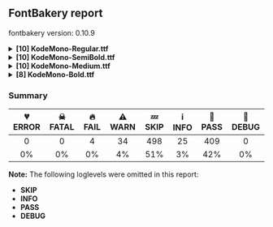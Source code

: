 ## FontBakery report

fontbakery version: 0.10.9

<details><summary><b>[10] KodeMono-Regular.ttf</b></summary><div><details><summary>🔥 <b>FAIL:</b> Check copyright namerecords match license file. (<a href="https://font-bakery.readthedocs.io/en/stable/fontbakery/profiles/googlefonts.html#com.google.fonts/check/name/license">com.google.fonts/check/name/license</a>)</summary><div>


* 🔥 **FAIL** License file OFL.txt exists but NameID 13 (LICENSE DESCRIPTION) value on platform 3 (WINDOWS) is not specified for that. Value was: "This Font Software is licensed under the SIL Open Font License, Version 1.1. This license is available with a FAQ at: https://openfontlicense.org" Must be changed to "This Font Software is licensed under the SIL Open Font License, Version 1.1. This license is available with a FAQ at: https://scripts.sil.org/OFL" [code: wrong]
</div></details><details><summary>⚠ <b>WARN:</b> Checking OS/2 achVendID. (<a href="https://font-bakery.readthedocs.io/en/stable/fontbakery/profiles/googlefonts.html#com.google.fonts/check/vendor_id">com.google.fonts/check/vendor_id</a>)</summary><div>


* ⚠ **WARN** OS/2 VendorID value 'KDA ' is not yet recognized. If you registered it recently, then it's safe to ignore this warning message. Otherwise, you should set it to your own unique 4 character code, and register it with Microsoft at https://www.microsoft.com/typography/links/vendorlist.aspx
 [code: unknown]
</div></details><details><summary>⚠ <b>WARN:</b> Check for codepoints not covered by METADATA subsets. (<a href="https://font-bakery.readthedocs.io/en/stable/fontbakery/profiles/googlefonts.html#com.google.fonts/check/metadata/unreachable_subsetting">com.google.fonts/check/metadata/unreachable_subsetting</a>)</summary><div>


* ⚠ **WARN** The following codepoints supported by the font are not covered by
    any subsets defined in the font's metadata file, and will never
    be served. You can solve this by either manually adding additional
    subset declarations to METADATA.pb, or by editing the glyphset
    definitions.

 * U+02C7 CARON: try adding one of: canadian-aboriginal, yi, tifinagh
 * U+02D8 BREVE: try adding one of: canadian-aboriginal, yi
 * U+02D9 DOT ABOVE: try adding one of: canadian-aboriginal, yi
 * U+02DB OGONEK: try adding one of: canadian-aboriginal, yi
 * U+02DD DOUBLE ACUTE ACCENT: not included in any glyphset definition
 * U+0302 COMBINING CIRCUMFLEX ACCENT: try adding one of: math, cherokee, tifinagh, coptic
 * U+0305 COMBINING OVERLINE: try adding one of: coptic, math, glagolitic, elbasan, gothic
 * U+0306 COMBINING BREVE: try adding one of: old-permic, tifinagh
 * U+0307 COMBINING DOT ABOVE: try adding one of: old-permic, coptic, math, malayalam, canadian-aboriginal, tai-le, tifinagh, syriac
 * U+030A COMBINING RING ABOVE: try adding syriac
 * U+030B COMBINING DOUBLE ACUTE ACCENT: try adding one of: cherokee, osage
 * U+030C COMBINING CARON: try adding one of: cherokee, tai-le
 * U+030D COMBINING VERTICAL LINE ABOVE: not included in any glyphset definition
 * U+030E COMBINING DOUBLE VERTICAL LINE ABOVE: not included in any glyphset definition
 * U+0310 COMBINING CANDRABINDU: not included in any glyphset definition
 * U+0312 COMBINING TURNED COMMA ABOVE: not included in any glyphset definition
 * U+0313 COMBINING COMMA ABOVE: try adding old-permic
 * U+0314 COMBINING REVERSED COMMA ABOVE: not included in any glyphset definition
 * U+0316 COMBINING GRAVE ACCENT BELOW: not included in any glyphset definition
 * U+0317 COMBINING ACUTE ACCENT BELOW: not included in any glyphset definition
 * U+0324 COMBINING DIAERESIS BELOW: try adding one of: cherokee, syriac
 * U+0325 COMBINING RING BELOW: try adding syriac
 * U+0326 COMBINING COMMA BELOW: not included in any glyphset definition
 * U+0327 COMBINING CEDILLA: not included in any glyphset definition
 * U+0328 COMBINING OGONEK: not included in any glyphset definition
 * U+032D COMBINING CIRCUMFLEX ACCENT BELOW: try adding syriac
 * U+032E COMBINING BREVE BELOW: try adding syriac
 * U+0331 COMBINING MACRON BELOW: try adding one of: caucasian-albanian, cherokee, tifinagh, gothic, syriac
 * U+0335 COMBINING SHORT STROKE OVERLAY: not included in any glyphset definition
 * U+0336 COMBINING LONG STROKE OVERLAY: not included in any glyphset definition
 * U+0337 COMBINING SHORT SOLIDUS OVERLAY: not included in any glyphset definition
 * U+0338 COMBINING LONG SOLIDUS OVERLAY: not included in any glyphset definition
 * U+0394 GREEK CAPITAL LETTER DELTA: try adding one of: elbasan, math, greek
 * U+03BC GREEK SMALL LETTER MU: try adding one of: math, greek
 * U+03C0 GREEK SMALL LETTER PI: try adding one of: math, greek, yi
 * U+2017 DOUBLE LOW LINE: not included in any glyphset definition
 * U+2021 DOUBLE DAGGER: try adding adlam
 * U+2030 PER MILLE SIGN: try adding adlam
 * U+203E OVERLINE: not included in any glyphset definition
 * U+2070 SUPERSCRIPT ZERO: not included in any glyphset definition
 * U+2075 SUPERSCRIPT FIVE: not included in any glyphset definition
 * U+2076 SUPERSCRIPT SIX: not included in any glyphset definition
 * U+2077 SUPERSCRIPT SEVEN: not included in any glyphset definition
 * U+2078 SUPERSCRIPT EIGHT: not included in any glyphset definition
 * U+2079 SUPERSCRIPT NINE: not included in any glyphset definition
 * U+2080 SUBSCRIPT ZERO: not included in any glyphset definition
 * U+2081 SUBSCRIPT ONE: not included in any glyphset definition
 * U+2082 SUBSCRIPT TWO: not included in any glyphset definition
 * U+2083 SUBSCRIPT THREE: not included in any glyphset definition
 * U+2084 SUBSCRIPT FOUR: not included in any glyphset definition
 * U+2085 SUBSCRIPT FIVE: not included in any glyphset definition
 * U+2086 SUBSCRIPT SIX: not included in any glyphset definition
 * U+2087 SUBSCRIPT SEVEN: not included in any glyphset definition
 * U+2088 SUBSCRIPT EIGHT: not included in any glyphset definition
 * U+2089 SUBSCRIPT NINE: not included in any glyphset definition
 * U+2153 VULGAR FRACTION ONE THIRD: not included in any glyphset definition
 * U+2154 VULGAR FRACTION TWO THIRDS: not included in any glyphset definition
 * U+215B VULGAR FRACTION ONE EIGHTH: not included in any glyphset definition
 * U+215C VULGAR FRACTION THREE EIGHTHS: not included in any glyphset definition
 * U+215D VULGAR FRACTION FIVE EIGHTHS: not included in any glyphset definition
 * U+215E VULGAR FRACTION SEVEN EIGHTHS: not included in any glyphset definition
 * U+215F FRACTION NUMERATOR ONE: not included in any glyphset definition
 * U+2190 LEFTWARDS ARROW: try adding one of: math, symbols
 * U+2192 RIGHTWARDS ARROW: try adding one of: math, symbols
 * U+2194 LEFT RIGHT ARROW: try adding one of: emoji, math, symbols
 * U+2195 UP DOWN ARROW: try adding one of: emoji, math, symbols
 * U+2196 NORTH WEST ARROW: try adding one of: emoji, math, symbols
 * U+2197 NORTH EAST ARROW: try adding one of: emoji, math, symbols
 * U+2198 SOUTH EAST ARROW: try adding one of: emoji, math, symbols
 * U+2199 SOUTH WEST ARROW: try adding one of: emoji, math, symbols
 * U+2200 FOR ALL: try adding math
 * U+2202 PARTIAL DIFFERENTIAL: try adding math
 * U+220F N-ARY PRODUCT: try adding math
 * U+2211 N-ARY SUMMATION: try adding math
 * U+221A SQUARE ROOT: try adding math
 * U+221E INFINITY: try adding math
 * U+222B INTEGRAL: try adding math
 * U+2248 ALMOST EQUAL TO: try adding math
 * U+2260 NOT EQUAL TO: try adding math
 * U+2264 LESS-THAN OR EQUAL TO: try adding math
 * U+2265 GREATER-THAN OR EQUAL TO: try adding math
 * U+24C0 CIRCLED LATIN CAPITAL LETTER K: try adding symbols
 * U+2500 BOX DRAWINGS LIGHT HORIZONTAL: not included in any glyphset definition
 * U+2502 BOX DRAWINGS LIGHT VERTICAL: not included in any glyphset definition
 * U+250C BOX DRAWINGS LIGHT DOWN AND RIGHT: not included in any glyphset definition
 * U+2510 BOX DRAWINGS LIGHT DOWN AND LEFT: not included in any glyphset definition
 * U+2514 BOX DRAWINGS LIGHT UP AND RIGHT: not included in any glyphset definition
 * U+2518 BOX DRAWINGS LIGHT UP AND LEFT: not included in any glyphset definition
 * U+251C BOX DRAWINGS LIGHT VERTICAL AND RIGHT: not included in any glyphset definition
 * U+2524 BOX DRAWINGS LIGHT VERTICAL AND LEFT: not included in any glyphset definition
 * U+252C BOX DRAWINGS LIGHT DOWN AND HORIZONTAL: not included in any glyphset definition
 * U+2534 BOX DRAWINGS LIGHT UP AND HORIZONTAL: not included in any glyphset definition
 * U+253C BOX DRAWINGS LIGHT VERTICAL AND HORIZONTAL: not included in any glyphset definition
 * U+25CA LOZENGE: try adding one of: math, symbols
 * U+25CC DOTTED CIRCLE: try adding one of: thaana, mende-kikakui, thai, tamil, bhaiksuki, music, tagalog, khojki, yi, telugu, kayah-li, sundanese, malayalam, grantha, kaithi, bengali, devanagari, soyombo, zanabazar-square, caucasian-albanian, hebrew, tai-le, khmer, rejang, marchen, tai-viet, psalter-pahlavi, lao, khudawadi, sharada, syloti-nagri, tifinagh, modi, hanifi-rohingya, coptic, buginese, tagbanwa, old-permic, nko, oriya, duployan, kharoshthi, hanunoo, newa, gujarati, chakma, gunjala-gondi, elbasan, tirhuta, manichaean, phags-pa, tibetan, kannada, mahajani, balinese, wancho, symbols, myanmar, dogra, takri, pahawh-hmong, lepcha, math, miao, javanese, bassa-vah, sogdian, meetei-mayek, ahom, batak, gurmukhi, limbu, masaram-gondi, new-tai-lue, cham, syriac, sinhala, adlam, mandaic, mongolian, buhid, siddham, osage, brahmi
 * U+EE00 : not included in any glyphset definition
 * U+EE01 : not included in any glyphset definition
 * U+EE02 : not included in any glyphset definition
 * U+EE03 : not included in any glyphset definition
 * U+EE04 : not included in any glyphset definition
 * U+EE05 : not included in any glyphset definition
 * U+FFFFF : not included in any glyphset definition

Or you can add the above codepoints to one of the subsets supported by the font: `latin`, `latin-ext` [code: unreachable-subsetting]
</div></details><details><summary>⚠ <b>WARN:</b> Ensure fonts have ScriptLangTags declared on the 'meta' table. (<a href="https://font-bakery.readthedocs.io/en/stable/fontbakery/profiles/googlefonts.html#com.google.fonts/check/meta/script_lang_tags">com.google.fonts/check/meta/script_lang_tags</a>)</summary><div>


* ⚠ **WARN** This font file does not have a 'meta' table. [code: lacks-meta-table]
</div></details><details><summary>⚠ <b>WARN:</b> Check font contains no unreachable glyphs (<a href="https://font-bakery.readthedocs.io/en/stable/fontbakery/profiles/universal.html#com.google.fonts/check/unreachable_glyphs">com.google.fonts/check/unreachable_glyphs</a>)</summary><div>


* ⚠ **WARN** The following glyphs could not be reached by codepoint or substitution rules:

	- at.001

	- nobreakspace
 [code: unreachable-glyphs]
</div></details><details><summary>⚠ <b>WARN:</b> Check if each glyph has the recommended amount of contours. (<a href="https://font-bakery.readthedocs.io/en/stable/fontbakery/profiles/universal.html#com.google.fonts/check/contour_count">com.google.fonts/check/contour_count</a>)</summary><div>


* ⚠ **WARN** This check inspects the glyph outlines and detects the total number of contours in each of them. The expected values are infered from the typical ammounts of contours observed in a large collection of reference font families. The divergences listed below may simply indicate a significantly different design on some of your glyphs. On the other hand, some of these may flag actual bugs in the font such as glyphs mapped to an incorrect codepoint. Please consider reviewing the design and codepoint assignment of these to make sure they are correct.

The following glyphs do not have the recommended number of contours:

	- Glyph name: percent	Contours detected: 3	Expected: 4 or 5

	- Glyph name: Q	Contours detected: 1	Expected: 2

	- Glyph name: copyright	Contours detected: 2	Expected: 3

	- Glyph name: Eth	Contours detected: 3	Expected: 2

	- Glyph name: aogonek	Contours detected: 3	Expected: 2

	- Glyph name: Dcroat	Contours detected: 3	Expected: 2

	- Glyph name: dcroat	Contours detected: 3	Expected: 2

	- Glyph name: eogonek	Contours detected: 3	Expected: 2

	- Glyph name: hbar	Contours detected: 2	Expected: 1

	- Glyph name: Lslash	Contours detected: 2	Expected: 1

	- Glyph name: lslash	Contours detected: 2	Expected: 1

	- Glyph name: Uogonek	Contours detected: 2	Expected: 1

	- Glyph name: uogonek	Contours detected: 2	Expected: 1

	- Glyph name: perthousand	Contours detected: 4	Expected: 6 or 7

	- Glyph name: trademark	Contours detected: 1	Expected: 2

	- Glyph name: uni2154	Contours detected: 4	Expected: 1 or 3

	- Glyph name: threeeighths	Contours detected: 4	Expected: 5

	- Glyph name: uni25CC	Contours detected: 24	Expected: 16 or 12

	- Glyph name: Dcroat	Contours detected: 3	Expected: 2

	- Glyph name: Eth	Contours detected: 3	Expected: 2

	- Glyph name: Lslash	Contours detected: 2	Expected: 1

	- Glyph name: Q	Contours detected: 1	Expected: 2

	- Glyph name: Uogonek	Contours detected: 2	Expected: 1

	- Glyph name: aogonek	Contours detected: 3	Expected: 2

	- Glyph name: copyright	Contours detected: 2	Expected: 3

	- Glyph name: dcroat	Contours detected: 3	Expected: 2

	- Glyph name: eogonek	Contours detected: 3	Expected: 2

	- Glyph name: hbar	Contours detected: 2	Expected: 1

	- Glyph name: lslash	Contours detected: 2	Expected: 1

	- Glyph name: percent	Contours detected: 3	Expected: 4 or 5

	- Glyph name: perthousand	Contours detected: 4	Expected: 6 or 7

	- Glyph name: threeeighths	Contours detected: 4	Expected: 5

	- Glyph name: trademark	Contours detected: 1	Expected: 2

	- Glyph name: uni25CC	Contours detected: 24	Expected: 16 or 12

	- Glyph name: uogonek	Contours detected: 2	Expected: 1
 [code: contour-count]
</div></details><details><summary>⚠ <b>WARN:</b> Checking correctness of monospaced metadata. (<a href="https://font-bakery.readthedocs.io/en/stable/fontbakery/profiles/name.html#com.google.fonts/check/monospace">com.google.fonts/check/monospace</a>)</summary><div>


* ⚠ **WARN** The OpenType spec recomments at https://learn.microsoft.com/en-us/typography/opentype/spec/recom#hhea-table that hhea.numberOfHMetrics be set to 3 but this font has 465 instead.
Please read https://github.com/fonttools/fonttools/issues/3014 to decide whether this makes sense for your font. [code: bad-numberOfHMetrics]
</div></details><details><summary>⚠ <b>WARN:</b> Are there any misaligned on-curve points? (<a href="https://font-bakery.readthedocs.io/en/stable/fontbakery/profiles/<Section: Outline Correctness Checks>.html#com.google.fonts/check/outline_alignment_miss">com.google.fonts/check/outline_alignment_miss</a>)</summary><div>


* ⚠ **WARN** The following glyphs have on-curve points which have potentially incorrect y coordinates:

	* onequarter (U+00BC): X=517.0,Y=1.0 (should be at baseline 0?)

	* onequarter (U+00BC): X=487.0,Y=1.0 (should be at baseline 0?)

	* onequarter (U+00BC): X=427.0,Y=1.0 (should be at baseline 0?)

	* onequarter (U+00BC): X=297.0,Y=1.0 (should be at baseline 0?)

	* threequarters (U+00BE): X=517.0,Y=1.0 (should be at baseline 0?)

	* threequarters (U+00BE): X=487.0,Y=1.0 (should be at baseline 0?)

	* threequarters (U+00BE): X=427.0,Y=1.0 (should be at baseline 0?)

	* threequarters (U+00BE): X=297.0,Y=1.0 (should be at baseline 0?)

	* uni2154 (U+2154): X=517.0,Y=1.0 (should be at baseline 0?)

	* uni2154 (U+2154): X=487.0,Y=1.0 (should be at baseline 0?)

	* uni2154 (U+2154): X=427.0,Y=1.0 (should be at baseline 0?)

	* uni2154 (U+2154): X=297.0,Y=1.0 (should be at baseline 0?)

	* threeeighths (U+215C): X=517.0,Y=1.0 (should be at baseline 0?)

	* threeeighths (U+215C): X=487.0,Y=1.0 (should be at baseline 0?)

	* threeeighths (U+215C): X=427.0,Y=1.0 (should be at baseline 0?)

	* threeeighths (U+215C): X=297.0,Y=1.0 (should be at baseline 0?)

	* uni25CC (U+25CC): X=532.0,Y=701.0 (should be at cap-height 700?)

	* uni25CC (U+25CC): X=68.0,Y=1.0 (should be at baseline 0?) [code: found-misalignments]
</div></details><details><summary>⚠ <b>WARN:</b> Are any segments inordinately short? (<a href="https://font-bakery.readthedocs.io/en/stable/fontbakery/profiles/<Section: Outline Correctness Checks>.html#com.google.fonts/check/outline_short_segments">com.google.fonts/check/outline_short_segments</a>)</summary><div>


* ⚠ **WARN** The following glyphs have segments which seem very short:

	* five (U+0035) contains a short segment L<<158.0,493.0>--<164.0,483.0>>

	* eight (U+0038) contains a short segment L<<172.0,337.0>--<161.0,337.0>>

	* M (U+004D) contains a short segment L<<255.0,400.0>--<255.0,402.0>>

	* W (U+0057) contains a short segment L<<409.0,72.0>--<433.0,72.0>>

	* Y (U+0059) contains a short segment L<<297.0,410.0>--<299.0,410.0>>

	* Z (U+005A) contains a short segment L<<423.0,410.0>--<441.0,410.0>>

	* w (U+0077) contains a short segment L<<187.0,73.0>--<192.0,73.0>>

	* w (U+0077) contains a short segment L<<409.0,73.0>--<412.0,73.0>>

	* x (U+0078) contains a short segment L<<177.0,241.0>--<177.0,243.0>>

	* z (U+007A) contains a short segment L<<440.0,447.0>--<440.0,459.0>>

	* yen (U+00A5) contains a short segment L<<260.0,337.0>--<260.0,339.0>>

	* yen (U+00A5) contains a short segment L<<298.0,410.0>--<300.0,410.0>>

	* yen (U+00A5) contains a short segment L<<340.0,348.0>--<340.0,337.0>>

	* uni00B2 (U+00B2) contains a short segment L<<241.0,419.0>--<241.0,417.0>>

	* onehalf (U+00BD) contains a short segment L<<321.0,-51.0>--<321.0,-53.0>>

	* Yacute (U+00DD) contains a short segment L<<297.0,410.0>--<299.0,410.0>>

	* ij (U+0133) contains a short segment L<<430.0,-78.0>--<430.0,-64.0>>

	* OE (U+0152) contains a short segment L<<380.0,83.0>--<370.0,72.0>>

	* Wcircumflex (U+0174) contains a short segment L<<409.0,72.0>--<433.0,72.0>>

	* wcircumflex (U+0175) contains a short segment L<<187.0,73.0>--<192.0,73.0>>

	* wcircumflex (U+0175) contains a short segment L<<409.0,73.0>--<412.0,73.0>>

	* Ycircumflex (U+0176) contains a short segment L<<297.0,410.0>--<299.0,410.0>>

	* Ydieresis (U+0178) contains a short segment L<<297.0,410.0>--<299.0,410.0>>

	* Zacute (U+0179) contains a short segment L<<423.0,410.0>--<441.0,410.0>>

	* zacute (U+017A) contains a short segment L<<440.0,447.0>--<440.0,459.0>>

	* Zdotaccent (U+017B) contains a short segment L<<423.0,410.0>--<441.0,410.0>>

	* zdotaccent (U+017C) contains a short segment L<<440.0,447.0>--<440.0,459.0>>

	* Zcaron (U+017D) contains a short segment L<<423.0,410.0>--<441.0,410.0>>

	* zcaron (U+017E) contains a short segment L<<440.0,447.0>--<440.0,459.0>>

	* Wgrave (U+1E80) contains a short segment L<<409.0,72.0>--<433.0,72.0>>

	* wgrave (U+1E81) contains a short segment L<<187.0,73.0>--<192.0,73.0>>

	* wgrave (U+1E81) contains a short segment L<<409.0,73.0>--<412.0,73.0>>

	* Wacute (U+1E82) contains a short segment L<<409.0,72.0>--<433.0,72.0>>

	* wacute (U+1E83) contains a short segment L<<187.0,73.0>--<192.0,73.0>>

	* wacute (U+1E83) contains a short segment L<<409.0,73.0>--<412.0,73.0>>

	* Wdieresis (U+1E84) contains a short segment L<<409.0,72.0>--<433.0,72.0>>

	* wdieresis (U+1E85) contains a short segment L<<187.0,73.0>--<192.0,73.0>>

	* wdieresis (U+1E85) contains a short segment L<<409.0,73.0>--<412.0,73.0>>

	* Ygrave (U+1EF2) contains a short segment L<<297.0,410.0>--<299.0,410.0>>

	* uni2075 (U+2075) contains a short segment L<<240.0,617.0>--<242.0,612.0>>

	* uni2077 (U+2077) contains a short segment L<<360.0,660.0>--<360.0,664.0>>

	* uni2078 (U+2078) contains a short segment L<<222.0,532.0>--<219.0,532.0>>

	* uni2082 (U+2082) contains a short segment L<<241.0,59.0>--<241.0,57.0>>

	* uni2085 (U+2085) contains a short segment L<<240.0,257.0>--<242.0,252.0>>

	* uni2087 (U+2087) contains a short segment L<<360.0,300.0>--<360.0,304.0>>

	* uni2088 (U+2088) contains a short segment L<<222.0,172.0>--<219.0,172.0>>

	* trademark (U+2122) contains a short segment L<<393.0,422.0>--<393.0,424.0>>

	* oneeighth (U+215B) contains a short segment L<<316.0,58.0>--<310.0,58.0>>

	* fiveeighths (U+215D) contains a short segment L<<120.0,657.0>--<122.0,652.0>>

	* fiveeighths (U+215D) contains a short segment L<<316.0,58.0>--<310.0,58.0>>

	* seveneighths (U+215E) contains a short segment L<<240.0,700.0>--<240.0,704.0>>

	* seveneighths (U+215E) contains a short segment L<<316.0,58.0>--<310.0,58.0>>

	* radical (U+221A) contains a short segment L<<299.0,72.0>--<312.0,72.0>>

	* lozenge (U+25CA) contains a short segment L<<302.0,642.0>--<298.0,642.0>>

	* lozenge (U+25CA) contains a short segment L<<298.0,49.0>--<302.0,49.0>>

	* uni25CC (U+25CC) contains a short segment L<<298.0,770.0>--<300.0,770.0>>

	* uni25CC (U+25CC) contains a short segment L<<-120.0,349.0>--<-120.0,350.0>>

	* kda (U+FFFFF) contains a short segment L<<199.0,352.0>--<199.0,350.0>>

	* kda (U+FFFFF) contains a short segment L<<199.0,249.0>--<198.0,250.0>>

	* kda (U+FFFFF) contains a short segment L<<198.0,250.0>--<199.0,251.0>>

	* kda (U+FFFFF) contains a short segment L<<199.0,350.0>--<198.0,351.0>>

	* kda (U+FFFFF) contains a short segment L<<198.0,351.0>--<199.0,352.0>>

	* kda (U+FFFFF) contains a short segment L<<199.0,251.0>--<199.0,249.0>> [code: found-short-segments]
</div></details><details><summary>⚠ <b>WARN:</b> Do outlines contain any semi-vertical or semi-horizontal lines? (<a href="https://font-bakery.readthedocs.io/en/stable/fontbakery/profiles/<Section: Outline Correctness Checks>.html#com.google.fonts/check/outline_semi_vertical">com.google.fonts/check/outline_semi_vertical</a>)</summary><div>


* ⚠ **WARN** The following glyphs have semi-vertical/semi-horizontal lines:

	* uni03BC (U+03BC): L<<156.0,500.0>--<155.0,130.0>>

	* uni03BC (U+03BC): L<<435.0,103.0>--<436.0,500.0>>

	* uni03BC (U+03BC): L<<517.0,500.0>--<516.0,92.0>>

	* uni03BC (U+03BC): L<<74.0,-216.0>--<75.0,500.0>> [code: found-semi-vertical]
</div></details><br></div></details><details><summary><b>[10] KodeMono-SemiBold.ttf</b></summary><div><details><summary>🔥 <b>FAIL:</b> Check copyright namerecords match license file. (<a href="https://font-bakery.readthedocs.io/en/stable/fontbakery/profiles/googlefonts.html#com.google.fonts/check/name/license">com.google.fonts/check/name/license</a>)</summary><div>


* 🔥 **FAIL** License file OFL.txt exists but NameID 13 (LICENSE DESCRIPTION) value on platform 3 (WINDOWS) is not specified for that. Value was: "This Font Software is licensed under the SIL Open Font License, Version 1.1. This license is available with a FAQ at: https://openfontlicense.org" Must be changed to "This Font Software is licensed under the SIL Open Font License, Version 1.1. This license is available with a FAQ at: https://scripts.sil.org/OFL" [code: wrong]
</div></details><details><summary>⚠ <b>WARN:</b> Checking OS/2 achVendID. (<a href="https://font-bakery.readthedocs.io/en/stable/fontbakery/profiles/googlefonts.html#com.google.fonts/check/vendor_id">com.google.fonts/check/vendor_id</a>)</summary><div>


* ⚠ **WARN** OS/2 VendorID value 'KDA ' is not yet recognized. If you registered it recently, then it's safe to ignore this warning message. Otherwise, you should set it to your own unique 4 character code, and register it with Microsoft at https://www.microsoft.com/typography/links/vendorlist.aspx
 [code: unknown]
</div></details><details><summary>⚠ <b>WARN:</b> Check for codepoints not covered by METADATA subsets. (<a href="https://font-bakery.readthedocs.io/en/stable/fontbakery/profiles/googlefonts.html#com.google.fonts/check/metadata/unreachable_subsetting">com.google.fonts/check/metadata/unreachable_subsetting</a>)</summary><div>


* ⚠ **WARN** The following codepoints supported by the font are not covered by
    any subsets defined in the font's metadata file, and will never
    be served. You can solve this by either manually adding additional
    subset declarations to METADATA.pb, or by editing the glyphset
    definitions.

 * U+02C7 CARON: try adding one of: canadian-aboriginal, yi, tifinagh
 * U+02D8 BREVE: try adding one of: canadian-aboriginal, yi
 * U+02D9 DOT ABOVE: try adding one of: canadian-aboriginal, yi
 * U+02DB OGONEK: try adding one of: canadian-aboriginal, yi
 * U+02DD DOUBLE ACUTE ACCENT: not included in any glyphset definition
 * U+0302 COMBINING CIRCUMFLEX ACCENT: try adding one of: math, cherokee, tifinagh, coptic
 * U+0305 COMBINING OVERLINE: try adding one of: coptic, math, glagolitic, elbasan, gothic
 * U+0306 COMBINING BREVE: try adding one of: old-permic, tifinagh
 * U+0307 COMBINING DOT ABOVE: try adding one of: old-permic, coptic, math, malayalam, canadian-aboriginal, tai-le, tifinagh, syriac
 * U+030A COMBINING RING ABOVE: try adding syriac
 * U+030B COMBINING DOUBLE ACUTE ACCENT: try adding one of: cherokee, osage
 * U+030C COMBINING CARON: try adding one of: cherokee, tai-le
 * U+030D COMBINING VERTICAL LINE ABOVE: not included in any glyphset definition
 * U+030E COMBINING DOUBLE VERTICAL LINE ABOVE: not included in any glyphset definition
 * U+0310 COMBINING CANDRABINDU: not included in any glyphset definition
 * U+0312 COMBINING TURNED COMMA ABOVE: not included in any glyphset definition
 * U+0313 COMBINING COMMA ABOVE: try adding old-permic
 * U+0314 COMBINING REVERSED COMMA ABOVE: not included in any glyphset definition
 * U+0316 COMBINING GRAVE ACCENT BELOW: not included in any glyphset definition
 * U+0317 COMBINING ACUTE ACCENT BELOW: not included in any glyphset definition
 * U+0324 COMBINING DIAERESIS BELOW: try adding one of: cherokee, syriac
 * U+0325 COMBINING RING BELOW: try adding syriac
 * U+0326 COMBINING COMMA BELOW: not included in any glyphset definition
 * U+0327 COMBINING CEDILLA: not included in any glyphset definition
 * U+0328 COMBINING OGONEK: not included in any glyphset definition
 * U+032D COMBINING CIRCUMFLEX ACCENT BELOW: try adding syriac
 * U+032E COMBINING BREVE BELOW: try adding syriac
 * U+0331 COMBINING MACRON BELOW: try adding one of: caucasian-albanian, cherokee, tifinagh, gothic, syriac
 * U+0335 COMBINING SHORT STROKE OVERLAY: not included in any glyphset definition
 * U+0336 COMBINING LONG STROKE OVERLAY: not included in any glyphset definition
 * U+0337 COMBINING SHORT SOLIDUS OVERLAY: not included in any glyphset definition
 * U+0338 COMBINING LONG SOLIDUS OVERLAY: not included in any glyphset definition
 * U+0394 GREEK CAPITAL LETTER DELTA: try adding one of: elbasan, math, greek
 * U+03BC GREEK SMALL LETTER MU: try adding one of: math, greek
 * U+03C0 GREEK SMALL LETTER PI: try adding one of: math, greek, yi
 * U+2017 DOUBLE LOW LINE: not included in any glyphset definition
 * U+2021 DOUBLE DAGGER: try adding adlam
 * U+2030 PER MILLE SIGN: try adding adlam
 * U+203E OVERLINE: not included in any glyphset definition
 * U+2070 SUPERSCRIPT ZERO: not included in any glyphset definition
 * U+2075 SUPERSCRIPT FIVE: not included in any glyphset definition
 * U+2076 SUPERSCRIPT SIX: not included in any glyphset definition
 * U+2077 SUPERSCRIPT SEVEN: not included in any glyphset definition
 * U+2078 SUPERSCRIPT EIGHT: not included in any glyphset definition
 * U+2079 SUPERSCRIPT NINE: not included in any glyphset definition
 * U+2080 SUBSCRIPT ZERO: not included in any glyphset definition
 * U+2081 SUBSCRIPT ONE: not included in any glyphset definition
 * U+2082 SUBSCRIPT TWO: not included in any glyphset definition
 * U+2083 SUBSCRIPT THREE: not included in any glyphset definition
 * U+2084 SUBSCRIPT FOUR: not included in any glyphset definition
 * U+2085 SUBSCRIPT FIVE: not included in any glyphset definition
 * U+2086 SUBSCRIPT SIX: not included in any glyphset definition
 * U+2087 SUBSCRIPT SEVEN: not included in any glyphset definition
 * U+2088 SUBSCRIPT EIGHT: not included in any glyphset definition
 * U+2089 SUBSCRIPT NINE: not included in any glyphset definition
 * U+2153 VULGAR FRACTION ONE THIRD: not included in any glyphset definition
 * U+2154 VULGAR FRACTION TWO THIRDS: not included in any glyphset definition
 * U+215B VULGAR FRACTION ONE EIGHTH: not included in any glyphset definition
 * U+215C VULGAR FRACTION THREE EIGHTHS: not included in any glyphset definition
 * U+215D VULGAR FRACTION FIVE EIGHTHS: not included in any glyphset definition
 * U+215E VULGAR FRACTION SEVEN EIGHTHS: not included in any glyphset definition
 * U+215F FRACTION NUMERATOR ONE: not included in any glyphset definition
 * U+2190 LEFTWARDS ARROW: try adding one of: math, symbols
 * U+2192 RIGHTWARDS ARROW: try adding one of: math, symbols
 * U+2194 LEFT RIGHT ARROW: try adding one of: emoji, math, symbols
 * U+2195 UP DOWN ARROW: try adding one of: emoji, math, symbols
 * U+2196 NORTH WEST ARROW: try adding one of: emoji, math, symbols
 * U+2197 NORTH EAST ARROW: try adding one of: emoji, math, symbols
 * U+2198 SOUTH EAST ARROW: try adding one of: emoji, math, symbols
 * U+2199 SOUTH WEST ARROW: try adding one of: emoji, math, symbols
 * U+2200 FOR ALL: try adding math
 * U+2202 PARTIAL DIFFERENTIAL: try adding math
 * U+220F N-ARY PRODUCT: try adding math
 * U+2211 N-ARY SUMMATION: try adding math
 * U+221A SQUARE ROOT: try adding math
 * U+221E INFINITY: try adding math
 * U+222B INTEGRAL: try adding math
 * U+2248 ALMOST EQUAL TO: try adding math
 * U+2260 NOT EQUAL TO: try adding math
 * U+2264 LESS-THAN OR EQUAL TO: try adding math
 * U+2265 GREATER-THAN OR EQUAL TO: try adding math
 * U+24C0 CIRCLED LATIN CAPITAL LETTER K: try adding symbols
 * U+2500 BOX DRAWINGS LIGHT HORIZONTAL: not included in any glyphset definition
 * U+2502 BOX DRAWINGS LIGHT VERTICAL: not included in any glyphset definition
 * U+250C BOX DRAWINGS LIGHT DOWN AND RIGHT: not included in any glyphset definition
 * U+2510 BOX DRAWINGS LIGHT DOWN AND LEFT: not included in any glyphset definition
 * U+2514 BOX DRAWINGS LIGHT UP AND RIGHT: not included in any glyphset definition
 * U+2518 BOX DRAWINGS LIGHT UP AND LEFT: not included in any glyphset definition
 * U+251C BOX DRAWINGS LIGHT VERTICAL AND RIGHT: not included in any glyphset definition
 * U+2524 BOX DRAWINGS LIGHT VERTICAL AND LEFT: not included in any glyphset definition
 * U+252C BOX DRAWINGS LIGHT DOWN AND HORIZONTAL: not included in any glyphset definition
 * U+2534 BOX DRAWINGS LIGHT UP AND HORIZONTAL: not included in any glyphset definition
 * U+253C BOX DRAWINGS LIGHT VERTICAL AND HORIZONTAL: not included in any glyphset definition
 * U+25CA LOZENGE: try adding one of: math, symbols
 * U+25CC DOTTED CIRCLE: try adding one of: thaana, mende-kikakui, thai, tamil, bhaiksuki, music, tagalog, khojki, yi, telugu, kayah-li, sundanese, malayalam, grantha, kaithi, bengali, devanagari, soyombo, zanabazar-square, caucasian-albanian, hebrew, tai-le, khmer, rejang, marchen, tai-viet, psalter-pahlavi, lao, khudawadi, sharada, syloti-nagri, tifinagh, modi, hanifi-rohingya, coptic, buginese, tagbanwa, old-permic, nko, oriya, duployan, kharoshthi, hanunoo, newa, gujarati, chakma, gunjala-gondi, elbasan, tirhuta, manichaean, phags-pa, tibetan, kannada, mahajani, balinese, wancho, symbols, myanmar, dogra, takri, pahawh-hmong, lepcha, math, miao, javanese, bassa-vah, sogdian, meetei-mayek, ahom, batak, gurmukhi, limbu, masaram-gondi, new-tai-lue, cham, syriac, sinhala, adlam, mandaic, mongolian, buhid, siddham, osage, brahmi
 * U+EE00 : not included in any glyphset definition
 * U+EE01 : not included in any glyphset definition
 * U+EE02 : not included in any glyphset definition
 * U+EE03 : not included in any glyphset definition
 * U+EE04 : not included in any glyphset definition
 * U+EE05 : not included in any glyphset definition
 * U+FFFFF : not included in any glyphset definition

Or you can add the above codepoints to one of the subsets supported by the font: `latin`, `latin-ext` [code: unreachable-subsetting]
</div></details><details><summary>⚠ <b>WARN:</b> Ensure fonts have ScriptLangTags declared on the 'meta' table. (<a href="https://font-bakery.readthedocs.io/en/stable/fontbakery/profiles/googlefonts.html#com.google.fonts/check/meta/script_lang_tags">com.google.fonts/check/meta/script_lang_tags</a>)</summary><div>


* ⚠ **WARN** This font file does not have a 'meta' table. [code: lacks-meta-table]
</div></details><details><summary>⚠ <b>WARN:</b> Check font contains no unreachable glyphs (<a href="https://font-bakery.readthedocs.io/en/stable/fontbakery/profiles/universal.html#com.google.fonts/check/unreachable_glyphs">com.google.fonts/check/unreachable_glyphs</a>)</summary><div>


* ⚠ **WARN** The following glyphs could not be reached by codepoint or substitution rules:

	- at.001

	- nobreakspace
 [code: unreachable-glyphs]
</div></details><details><summary>⚠ <b>WARN:</b> Check if each glyph has the recommended amount of contours. (<a href="https://font-bakery.readthedocs.io/en/stable/fontbakery/profiles/universal.html#com.google.fonts/check/contour_count">com.google.fonts/check/contour_count</a>)</summary><div>


* ⚠ **WARN** This check inspects the glyph outlines and detects the total number of contours in each of them. The expected values are infered from the typical ammounts of contours observed in a large collection of reference font families. The divergences listed below may simply indicate a significantly different design on some of your glyphs. On the other hand, some of these may flag actual bugs in the font such as glyphs mapped to an incorrect codepoint. Please consider reviewing the design and codepoint assignment of these to make sure they are correct.

The following glyphs do not have the recommended number of contours:

	- Glyph name: percent	Contours detected: 3	Expected: 4 or 5

	- Glyph name: Q	Contours detected: 1	Expected: 2

	- Glyph name: copyright	Contours detected: 2	Expected: 3

	- Glyph name: Eth	Contours detected: 3	Expected: 2

	- Glyph name: aogonek	Contours detected: 3	Expected: 2

	- Glyph name: Dcroat	Contours detected: 3	Expected: 2

	- Glyph name: dcroat	Contours detected: 3	Expected: 2

	- Glyph name: eogonek	Contours detected: 3	Expected: 2

	- Glyph name: hbar	Contours detected: 2	Expected: 1

	- Glyph name: Lslash	Contours detected: 2	Expected: 1

	- Glyph name: lslash	Contours detected: 2	Expected: 1

	- Glyph name: Uogonek	Contours detected: 2	Expected: 1

	- Glyph name: uogonek	Contours detected: 2	Expected: 1

	- Glyph name: perthousand	Contours detected: 4	Expected: 6 or 7

	- Glyph name: trademark	Contours detected: 1	Expected: 2

	- Glyph name: uni2154	Contours detected: 4	Expected: 1 or 3

	- Glyph name: threeeighths	Contours detected: 4	Expected: 5

	- Glyph name: uni25CC	Contours detected: 24	Expected: 16 or 12

	- Glyph name: Dcroat	Contours detected: 3	Expected: 2

	- Glyph name: Eth	Contours detected: 3	Expected: 2

	- Glyph name: Lslash	Contours detected: 2	Expected: 1

	- Glyph name: Q	Contours detected: 1	Expected: 2

	- Glyph name: Uogonek	Contours detected: 2	Expected: 1

	- Glyph name: aogonek	Contours detected: 3	Expected: 2

	- Glyph name: copyright	Contours detected: 2	Expected: 3

	- Glyph name: dcroat	Contours detected: 3	Expected: 2

	- Glyph name: eogonek	Contours detected: 3	Expected: 2

	- Glyph name: hbar	Contours detected: 2	Expected: 1

	- Glyph name: lslash	Contours detected: 2	Expected: 1

	- Glyph name: percent	Contours detected: 3	Expected: 4 or 5

	- Glyph name: perthousand	Contours detected: 4	Expected: 6 or 7

	- Glyph name: threeeighths	Contours detected: 4	Expected: 5

	- Glyph name: trademark	Contours detected: 1	Expected: 2

	- Glyph name: uni25CC	Contours detected: 24	Expected: 16 or 12

	- Glyph name: uogonek	Contours detected: 2	Expected: 1
 [code: contour-count]
</div></details><details><summary>⚠ <b>WARN:</b> Checking correctness of monospaced metadata. (<a href="https://font-bakery.readthedocs.io/en/stable/fontbakery/profiles/name.html#com.google.fonts/check/monospace">com.google.fonts/check/monospace</a>)</summary><div>


* ⚠ **WARN** The OpenType spec recomments at https://learn.microsoft.com/en-us/typography/opentype/spec/recom#hhea-table that hhea.numberOfHMetrics be set to 3 but this font has 465 instead.
Please read https://github.com/fonttools/fonttools/issues/3014 to decide whether this makes sense for your font. [code: bad-numberOfHMetrics]
</div></details><details><summary>⚠ <b>WARN:</b> Are there any misaligned on-curve points? (<a href="https://font-bakery.readthedocs.io/en/stable/fontbakery/profiles/<Section: Outline Correctness Checks>.html#com.google.fonts/check/outline_alignment_miss">com.google.fonts/check/outline_alignment_miss</a>)</summary><div>


* ⚠ **WARN** The following glyphs have on-curve points which have potentially incorrect y coordinates:

	* macron (U+00AF): X=444.0,Y=701.0 (should be at cap-height 700?)

	* macron (U+00AF): X=156.0,Y=701.0 (should be at cap-height 700?)

	* aring (U+00E5): X=265.0,Y=702.0 (should be at cap-height 700?)

	* aring (U+00E5): X=361.0,Y=702.0 (should be at cap-height 700?)

	* zcaron (U+017E): X=300.0,Y=698.0 (should be at cap-height 700?)

	* circumflex (U+02C6): X=300.0,Y=702.0 (should be at cap-height 700?)

	* uni0302 (U+0302): X=300.0,Y=702.0 (should be at cap-height 700?)

	* uni0304 (U+0304): X=444.0,Y=701.0 (should be at cap-height 700?)

	* uni0304 (U+0304): X=156.0,Y=701.0 (should be at cap-height 700?)

	* underscoredbl (U+2017): X=560.0,Y=-301.0 (should be at descender -300?)

	* underscoredbl (U+2017): X=40.0,Y=-301.0 (should be at descender -300?)

	* Euro (U+20AC): X=177.0,Y=702.0 (should be at cap-height 700?)

	* Euro (U+20AC): X=471.0,Y=702.0 (should be at cap-height 700?)

	* uni25CC (U+25CC): X=531.5,Y=700.5 (should be at cap-height 700?)

	* uni25CC (U+25CC): X=67.5,Y=0.5 (should be at baseline 0?) [code: found-misalignments]
</div></details><details><summary>⚠ <b>WARN:</b> Are any segments inordinately short? (<a href="https://font-bakery.readthedocs.io/en/stable/fontbakery/profiles/<Section: Outline Correctness Checks>.html#com.google.fonts/check/outline_short_segments">com.google.fonts/check/outline_short_segments</a>)</summary><div>


* ⚠ **WARN** The following glyphs have segments which seem very short:

	* dollar (U+0024) contains a short segment L<<414.0,99.0>--<430.0,112.0>>

	* two (U+0032) contains a short segment L<<174.0,113.0>--<174.0,99.0>>

	* five (U+0035) contains a short segment L<<172.0,506.0>--<177.0,496.0>>

	* eight (U+0038) contains a short segment L<<153.0,342.0>--<146.0,342.0>>

	* M (U+004D) contains a short segment L<<173.0,700.0>--<173.0,683.0>>

	* M (U+004D) contains a short segment L<<255.0,387.0>--<255.0,399.0>>

	* N (U+004E) contains a short segment L<<191.0,587.0>--<173.0,587.0>>

	* S (U+0053) contains a short segment L<<414.0,99.0>--<430.0,112.0>>

	* W (U+0057) contains a short segment L<<193.0,119.0>--<204.0,119.0>>

	* W (U+0057) contains a short segment L<<399.0,118.0>--<410.0,118.0>>

	* Y (U+0059) contains a short segment L<<299.0,418.0>--<301.0,418.0>>

	* Z (U+005A) contains a short segment L<<456.0,423.0>--<468.0,423.0>>

	* a (U+0061) contains a short segment L<<173.0,153.0>--<173.0,149.0>>

	* w (U+0077) contains a short segment L<<201.0,116.0>--<205.0,116.0>>

	* w (U+0077) contains a short segment L<<396.0,120.0>--<399.0,120.0>>

	* x (U+0078) contains a short segment L<<158.0,248.0>--<158.0,250.0>>

	* y (U+0079) contains a short segment L<<427.0,-9.0>--<427.0,0.0>>

	* z (U+007A) contains a short segment L<<407.0,439.0>--<407.0,446.0>>

	* yen (U+00A5) contains a short segment L<<300.0,417.0>--<302.0,417.0>>

	* ordfeminine (U+00AA) contains a short segment L<<173.0,153.0>--<173.0,149.0>>

	* uni00B2 (U+00B2) contains a short segment L<<241.0,419.0>--<241.0,417.0>>

	* onehalf (U+00BD) contains a short segment L<<321.0,-84.0>--<321.0,-86.0>>

	* Ntilde (U+00D1) contains a short segment L<<191.0,587.0>--<173.0,587.0>>

	* Yacute (U+00DD) contains a short segment L<<299.0,418.0>--<301.0,418.0>>

	* agrave (U+00E0) contains a short segment L<<173.0,153.0>--<173.0,149.0>>

	* aacute (U+00E1) contains a short segment L<<173.0,153.0>--<173.0,149.0>>

	* acircumflex (U+00E2) contains a short segment L<<173.0,153.0>--<173.0,149.0>>

	* atilde (U+00E3) contains a short segment L<<173.0,153.0>--<173.0,149.0>>

	* adieresis (U+00E4) contains a short segment L<<173.0,153.0>--<173.0,149.0>>

	* aring (U+00E5) contains a short segment L<<173.0,153.0>--<173.0,149.0>>

	* yacute (U+00FD) contains a short segment L<<427.0,-9.0>--<427.0,0.0>>

	* ydieresis (U+00FF) contains a short segment L<<427.0,-9.0>--<427.0,0.0>>

	* amacron (U+0101) contains a short segment L<<173.0,153.0>--<173.0,149.0>>

	* abreve (U+0103) contains a short segment L<<173.0,153.0>--<173.0,149.0>>

	* aogonek (U+0105) contains a short segment L<<173.0,153.0>--<173.0,149.0>>

	* ij (U+0133) contains a short segment L<<413.0,-70.0>--<413.0,-59.0>>

	* Nacute (U+0143) contains a short segment L<<191.0,587.0>--<173.0,587.0>>

	* uni0145 (U+0145) contains a short segment L<<191.0,587.0>--<173.0,587.0>>

	* Ncaron (U+0147) contains a short segment L<<191.0,587.0>--<173.0,587.0>>

	* Sacute (U+015A) contains a short segment L<<414.0,99.0>--<430.0,112.0>>

	* Scedilla (U+015E) contains a short segment L<<414.0,99.0>--<430.0,112.0>>

	* Scaron (U+0160) contains a short segment L<<414.0,99.0>--<430.0,112.0>>

	* Wcircumflex (U+0174) contains a short segment L<<193.0,119.0>--<204.0,119.0>>

	* Wcircumflex (U+0174) contains a short segment L<<399.0,118.0>--<410.0,118.0>>

	* wcircumflex (U+0175) contains a short segment L<<201.0,116.0>--<205.0,116.0>>

	* wcircumflex (U+0175) contains a short segment L<<396.0,120.0>--<399.0,120.0>>

	* Ycircumflex (U+0176) contains a short segment L<<299.0,418.0>--<301.0,418.0>>

	* ycircumflex (U+0177) contains a short segment L<<427.0,-9.0>--<427.0,0.0>>

	* Ydieresis (U+0178) contains a short segment L<<299.0,418.0>--<301.0,418.0>>

	* Zacute (U+0179) contains a short segment L<<456.0,423.0>--<468.0,423.0>>

	* zacute (U+017A) contains a short segment L<<407.0,439.0>--<407.0,446.0>>

	* Zdotaccent (U+017B) contains a short segment L<<456.0,423.0>--<468.0,423.0>>

	* zdotaccent (U+017C) contains a short segment L<<407.0,439.0>--<407.0,446.0>>

	* Zcaron (U+017D) contains a short segment L<<456.0,423.0>--<468.0,423.0>>

	* zcaron (U+017E) contains a short segment L<<407.0,439.0>--<407.0,446.0>>

	* uni0218 (U+0218) contains a short segment L<<414.0,99.0>--<430.0,112.0>>

	* Wgrave (U+1E80) contains a short segment L<<193.0,119.0>--<204.0,119.0>>

	* Wgrave (U+1E80) contains a short segment L<<399.0,118.0>--<410.0,118.0>>

	* wgrave (U+1E81) contains a short segment L<<201.0,116.0>--<205.0,116.0>>

	* wgrave (U+1E81) contains a short segment L<<396.0,120.0>--<399.0,120.0>>

	* Wacute (U+1E82) contains a short segment L<<193.0,119.0>--<204.0,119.0>>

	* Wacute (U+1E82) contains a short segment L<<399.0,118.0>--<410.0,118.0>>

	* wacute (U+1E83) contains a short segment L<<201.0,116.0>--<205.0,116.0>>

	* wacute (U+1E83) contains a short segment L<<396.0,120.0>--<399.0,120.0>>

	* Wdieresis (U+1E84) contains a short segment L<<193.0,119.0>--<204.0,119.0>>

	* Wdieresis (U+1E84) contains a short segment L<<399.0,118.0>--<410.0,118.0>>

	* wdieresis (U+1E85) contains a short segment L<<201.0,116.0>--<205.0,116.0>>

	* wdieresis (U+1E85) contains a short segment L<<396.0,120.0>--<399.0,120.0>>

	* Ygrave (U+1EF2) contains a short segment L<<299.0,418.0>--<301.0,418.0>>

	* ygrave (U+1EF3) contains a short segment L<<427.0,-9.0>--<427.0,0.0>>

	* uni2075 (U+2075) contains a short segment L<<240.0,617.0>--<242.0,612.0>>

	* uni2077 (U+2077) contains a short segment L<<360.0,660.0>--<360.0,664.0>>

	* uni2078 (U+2078) contains a short segment L<<222.0,532.0>--<219.0,532.0>>

	* uni2082 (U+2082) contains a short segment L<<241.0,59.0>--<241.0,57.0>>

	* uni2085 (U+2085) contains a short segment L<<240.0,257.0>--<242.0,252.0>>

	* uni2087 (U+2087) contains a short segment L<<360.0,300.0>--<360.0,304.0>>

	* uni2088 (U+2088) contains a short segment L<<222.0,172.0>--<219.0,172.0>>

	* uni20BF (U+20BF) contains a short segment L<<423.0,410.0>--<439.0,410.0>>

	* trademark (U+2122) contains a short segment L<<393.0,422.0>--<393.0,424.0>>

	* oneeighth (U+215B) contains a short segment L<<307.0,25.0>--<303.0,25.0>>

	* fiveeighths (U+215D) contains a short segment L<<120.0,670.0>--<122.0,665.0>>

	* fiveeighths (U+215D) contains a short segment L<<307.0,25.0>--<303.0,25.0>>

	* seveneighths (U+215E) contains a short segment L<<240.0,713.0>--<240.0,717.0>>

	* seveneighths (U+215E) contains a short segment L<<307.0,25.0>--<303.0,25.0>>

	* radical (U+221A) contains a short segment L<<302.0,139.0>--<316.0,139.0>>

	* lozenge (U+25CA) contains a short segment L<<302.0,623.0>--<298.0,623.0>>

	* lozenge (U+25CA) contains a short segment L<<298.0,92.0>--<302.0,92.0>>

	* uni25CC (U+25CC) contains a short segment L<<298.0,770.0>--<300.0,770.0>>

	* uni25CC (U+25CC) contains a short segment L<<-120.0,349.0>--<-120.0,350.0>>

	* kda (U+FFFFF) contains a short segment L<<199.0,352.0>--<199.0,350.0>>

	* kda (U+FFFFF) contains a short segment L<<199.0,249.0>--<198.0,250.0>>

	* kda (U+FFFFF) contains a short segment L<<198.0,250.0>--<199.0,251.0>>

	* kda (U+FFFFF) contains a short segment L<<199.0,350.0>--<198.0,351.0>>

	* kda (U+FFFFF) contains a short segment L<<198.0,351.0>--<199.0,352.0>>

	* kda (U+FFFFF) contains a short segment L<<199.0,251.0>--<199.0,249.0>> [code: found-short-segments]
</div></details><details><summary>⚠ <b>WARN:</b> Do outlines contain any semi-vertical or semi-horizontal lines? (<a href="https://font-bakery.readthedocs.io/en/stable/fontbakery/profiles/<Section: Outline Correctness Checks>.html#com.google.fonts/check/outline_semi_vertical">com.google.fonts/check/outline_semi_vertical</a>)</summary><div>


* ⚠ **WARN** The following glyphs have semi-vertical/semi-horizontal lines:

	* uni03BC (U+03BC): L<<161.0,534.0>--<160.0,147.0>>

	* uni03BC (U+03BC): L<<522.0,534.0>--<521.0,107.0>> [code: found-semi-vertical]
</div></details><br></div></details><details><summary><b>[10] KodeMono-Medium.ttf</b></summary><div><details><summary>🔥 <b>FAIL:</b> Check copyright namerecords match license file. (<a href="https://font-bakery.readthedocs.io/en/stable/fontbakery/profiles/googlefonts.html#com.google.fonts/check/name/license">com.google.fonts/check/name/license</a>)</summary><div>


* 🔥 **FAIL** License file OFL.txt exists but NameID 13 (LICENSE DESCRIPTION) value on platform 3 (WINDOWS) is not specified for that. Value was: "This Font Software is licensed under the SIL Open Font License, Version 1.1. This license is available with a FAQ at: https://openfontlicense.org" Must be changed to "This Font Software is licensed under the SIL Open Font License, Version 1.1. This license is available with a FAQ at: https://scripts.sil.org/OFL" [code: wrong]
</div></details><details><summary>⚠ <b>WARN:</b> Checking OS/2 achVendID. (<a href="https://font-bakery.readthedocs.io/en/stable/fontbakery/profiles/googlefonts.html#com.google.fonts/check/vendor_id">com.google.fonts/check/vendor_id</a>)</summary><div>


* ⚠ **WARN** OS/2 VendorID value 'KDA ' is not yet recognized. If you registered it recently, then it's safe to ignore this warning message. Otherwise, you should set it to your own unique 4 character code, and register it with Microsoft at https://www.microsoft.com/typography/links/vendorlist.aspx
 [code: unknown]
</div></details><details><summary>⚠ <b>WARN:</b> Check for codepoints not covered by METADATA subsets. (<a href="https://font-bakery.readthedocs.io/en/stable/fontbakery/profiles/googlefonts.html#com.google.fonts/check/metadata/unreachable_subsetting">com.google.fonts/check/metadata/unreachable_subsetting</a>)</summary><div>


* ⚠ **WARN** The following codepoints supported by the font are not covered by
    any subsets defined in the font's metadata file, and will never
    be served. You can solve this by either manually adding additional
    subset declarations to METADATA.pb, or by editing the glyphset
    definitions.

 * U+02C7 CARON: try adding one of: canadian-aboriginal, yi, tifinagh
 * U+02D8 BREVE: try adding one of: canadian-aboriginal, yi
 * U+02D9 DOT ABOVE: try adding one of: canadian-aboriginal, yi
 * U+02DB OGONEK: try adding one of: canadian-aboriginal, yi
 * U+02DD DOUBLE ACUTE ACCENT: not included in any glyphset definition
 * U+0302 COMBINING CIRCUMFLEX ACCENT: try adding one of: math, cherokee, tifinagh, coptic
 * U+0305 COMBINING OVERLINE: try adding one of: coptic, math, glagolitic, elbasan, gothic
 * U+0306 COMBINING BREVE: try adding one of: old-permic, tifinagh
 * U+0307 COMBINING DOT ABOVE: try adding one of: old-permic, coptic, math, malayalam, canadian-aboriginal, tai-le, tifinagh, syriac
 * U+030A COMBINING RING ABOVE: try adding syriac
 * U+030B COMBINING DOUBLE ACUTE ACCENT: try adding one of: cherokee, osage
 * U+030C COMBINING CARON: try adding one of: cherokee, tai-le
 * U+030D COMBINING VERTICAL LINE ABOVE: not included in any glyphset definition
 * U+030E COMBINING DOUBLE VERTICAL LINE ABOVE: not included in any glyphset definition
 * U+0310 COMBINING CANDRABINDU: not included in any glyphset definition
 * U+0312 COMBINING TURNED COMMA ABOVE: not included in any glyphset definition
 * U+0313 COMBINING COMMA ABOVE: try adding old-permic
 * U+0314 COMBINING REVERSED COMMA ABOVE: not included in any glyphset definition
 * U+0316 COMBINING GRAVE ACCENT BELOW: not included in any glyphset definition
 * U+0317 COMBINING ACUTE ACCENT BELOW: not included in any glyphset definition
 * U+0324 COMBINING DIAERESIS BELOW: try adding one of: cherokee, syriac
 * U+0325 COMBINING RING BELOW: try adding syriac
 * U+0326 COMBINING COMMA BELOW: not included in any glyphset definition
 * U+0327 COMBINING CEDILLA: not included in any glyphset definition
 * U+0328 COMBINING OGONEK: not included in any glyphset definition
 * U+032D COMBINING CIRCUMFLEX ACCENT BELOW: try adding syriac
 * U+032E COMBINING BREVE BELOW: try adding syriac
 * U+0331 COMBINING MACRON BELOW: try adding one of: caucasian-albanian, cherokee, tifinagh, gothic, syriac
 * U+0335 COMBINING SHORT STROKE OVERLAY: not included in any glyphset definition
 * U+0336 COMBINING LONG STROKE OVERLAY: not included in any glyphset definition
 * U+0337 COMBINING SHORT SOLIDUS OVERLAY: not included in any glyphset definition
 * U+0338 COMBINING LONG SOLIDUS OVERLAY: not included in any glyphset definition
 * U+0394 GREEK CAPITAL LETTER DELTA: try adding one of: elbasan, math, greek
 * U+03BC GREEK SMALL LETTER MU: try adding one of: math, greek
 * U+03C0 GREEK SMALL LETTER PI: try adding one of: math, greek, yi
 * U+2017 DOUBLE LOW LINE: not included in any glyphset definition
 * U+2021 DOUBLE DAGGER: try adding adlam
 * U+2030 PER MILLE SIGN: try adding adlam
 * U+203E OVERLINE: not included in any glyphset definition
 * U+2070 SUPERSCRIPT ZERO: not included in any glyphset definition
 * U+2075 SUPERSCRIPT FIVE: not included in any glyphset definition
 * U+2076 SUPERSCRIPT SIX: not included in any glyphset definition
 * U+2077 SUPERSCRIPT SEVEN: not included in any glyphset definition
 * U+2078 SUPERSCRIPT EIGHT: not included in any glyphset definition
 * U+2079 SUPERSCRIPT NINE: not included in any glyphset definition
 * U+2080 SUBSCRIPT ZERO: not included in any glyphset definition
 * U+2081 SUBSCRIPT ONE: not included in any glyphset definition
 * U+2082 SUBSCRIPT TWO: not included in any glyphset definition
 * U+2083 SUBSCRIPT THREE: not included in any glyphset definition
 * U+2084 SUBSCRIPT FOUR: not included in any glyphset definition
 * U+2085 SUBSCRIPT FIVE: not included in any glyphset definition
 * U+2086 SUBSCRIPT SIX: not included in any glyphset definition
 * U+2087 SUBSCRIPT SEVEN: not included in any glyphset definition
 * U+2088 SUBSCRIPT EIGHT: not included in any glyphset definition
 * U+2089 SUBSCRIPT NINE: not included in any glyphset definition
 * U+2153 VULGAR FRACTION ONE THIRD: not included in any glyphset definition
 * U+2154 VULGAR FRACTION TWO THIRDS: not included in any glyphset definition
 * U+215B VULGAR FRACTION ONE EIGHTH: not included in any glyphset definition
 * U+215C VULGAR FRACTION THREE EIGHTHS: not included in any glyphset definition
 * U+215D VULGAR FRACTION FIVE EIGHTHS: not included in any glyphset definition
 * U+215E VULGAR FRACTION SEVEN EIGHTHS: not included in any glyphset definition
 * U+215F FRACTION NUMERATOR ONE: not included in any glyphset definition
 * U+2190 LEFTWARDS ARROW: try adding one of: math, symbols
 * U+2192 RIGHTWARDS ARROW: try adding one of: math, symbols
 * U+2194 LEFT RIGHT ARROW: try adding one of: emoji, math, symbols
 * U+2195 UP DOWN ARROW: try adding one of: emoji, math, symbols
 * U+2196 NORTH WEST ARROW: try adding one of: emoji, math, symbols
 * U+2197 NORTH EAST ARROW: try adding one of: emoji, math, symbols
 * U+2198 SOUTH EAST ARROW: try adding one of: emoji, math, symbols
 * U+2199 SOUTH WEST ARROW: try adding one of: emoji, math, symbols
 * U+2200 FOR ALL: try adding math
 * U+2202 PARTIAL DIFFERENTIAL: try adding math
 * U+220F N-ARY PRODUCT: try adding math
 * U+2211 N-ARY SUMMATION: try adding math
 * U+221A SQUARE ROOT: try adding math
 * U+221E INFINITY: try adding math
 * U+222B INTEGRAL: try adding math
 * U+2248 ALMOST EQUAL TO: try adding math
 * U+2260 NOT EQUAL TO: try adding math
 * U+2264 LESS-THAN OR EQUAL TO: try adding math
 * U+2265 GREATER-THAN OR EQUAL TO: try adding math
 * U+24C0 CIRCLED LATIN CAPITAL LETTER K: try adding symbols
 * U+2500 BOX DRAWINGS LIGHT HORIZONTAL: not included in any glyphset definition
 * U+2502 BOX DRAWINGS LIGHT VERTICAL: not included in any glyphset definition
 * U+250C BOX DRAWINGS LIGHT DOWN AND RIGHT: not included in any glyphset definition
 * U+2510 BOX DRAWINGS LIGHT DOWN AND LEFT: not included in any glyphset definition
 * U+2514 BOX DRAWINGS LIGHT UP AND RIGHT: not included in any glyphset definition
 * U+2518 BOX DRAWINGS LIGHT UP AND LEFT: not included in any glyphset definition
 * U+251C BOX DRAWINGS LIGHT VERTICAL AND RIGHT: not included in any glyphset definition
 * U+2524 BOX DRAWINGS LIGHT VERTICAL AND LEFT: not included in any glyphset definition
 * U+252C BOX DRAWINGS LIGHT DOWN AND HORIZONTAL: not included in any glyphset definition
 * U+2534 BOX DRAWINGS LIGHT UP AND HORIZONTAL: not included in any glyphset definition
 * U+253C BOX DRAWINGS LIGHT VERTICAL AND HORIZONTAL: not included in any glyphset definition
 * U+25CA LOZENGE: try adding one of: math, symbols
 * U+25CC DOTTED CIRCLE: try adding one of: thaana, mende-kikakui, thai, tamil, bhaiksuki, music, tagalog, khojki, yi, telugu, kayah-li, sundanese, malayalam, grantha, kaithi, bengali, devanagari, soyombo, zanabazar-square, caucasian-albanian, hebrew, tai-le, khmer, rejang, marchen, tai-viet, psalter-pahlavi, lao, khudawadi, sharada, syloti-nagri, tifinagh, modi, hanifi-rohingya, coptic, buginese, tagbanwa, old-permic, nko, oriya, duployan, kharoshthi, hanunoo, newa, gujarati, chakma, gunjala-gondi, elbasan, tirhuta, manichaean, phags-pa, tibetan, kannada, mahajani, balinese, wancho, symbols, myanmar, dogra, takri, pahawh-hmong, lepcha, math, miao, javanese, bassa-vah, sogdian, meetei-mayek, ahom, batak, gurmukhi, limbu, masaram-gondi, new-tai-lue, cham, syriac, sinhala, adlam, mandaic, mongolian, buhid, siddham, osage, brahmi
 * U+EE00 : not included in any glyphset definition
 * U+EE01 : not included in any glyphset definition
 * U+EE02 : not included in any glyphset definition
 * U+EE03 : not included in any glyphset definition
 * U+EE04 : not included in any glyphset definition
 * U+EE05 : not included in any glyphset definition
 * U+FFFFF : not included in any glyphset definition

Or you can add the above codepoints to one of the subsets supported by the font: `latin`, `latin-ext` [code: unreachable-subsetting]
</div></details><details><summary>⚠ <b>WARN:</b> Ensure fonts have ScriptLangTags declared on the 'meta' table. (<a href="https://font-bakery.readthedocs.io/en/stable/fontbakery/profiles/googlefonts.html#com.google.fonts/check/meta/script_lang_tags">com.google.fonts/check/meta/script_lang_tags</a>)</summary><div>


* ⚠ **WARN** This font file does not have a 'meta' table. [code: lacks-meta-table]
</div></details><details><summary>⚠ <b>WARN:</b> Check font contains no unreachable glyphs (<a href="https://font-bakery.readthedocs.io/en/stable/fontbakery/profiles/universal.html#com.google.fonts/check/unreachable_glyphs">com.google.fonts/check/unreachable_glyphs</a>)</summary><div>


* ⚠ **WARN** The following glyphs could not be reached by codepoint or substitution rules:

	- at.001

	- nobreakspace
 [code: unreachable-glyphs]
</div></details><details><summary>⚠ <b>WARN:</b> Check if each glyph has the recommended amount of contours. (<a href="https://font-bakery.readthedocs.io/en/stable/fontbakery/profiles/universal.html#com.google.fonts/check/contour_count">com.google.fonts/check/contour_count</a>)</summary><div>


* ⚠ **WARN** This check inspects the glyph outlines and detects the total number of contours in each of them. The expected values are infered from the typical ammounts of contours observed in a large collection of reference font families. The divergences listed below may simply indicate a significantly different design on some of your glyphs. On the other hand, some of these may flag actual bugs in the font such as glyphs mapped to an incorrect codepoint. Please consider reviewing the design and codepoint assignment of these to make sure they are correct.

The following glyphs do not have the recommended number of contours:

	- Glyph name: percent	Contours detected: 3	Expected: 4 or 5

	- Glyph name: Q	Contours detected: 1	Expected: 2

	- Glyph name: copyright	Contours detected: 2	Expected: 3

	- Glyph name: Eth	Contours detected: 3	Expected: 2

	- Glyph name: aogonek	Contours detected: 3	Expected: 2

	- Glyph name: Dcroat	Contours detected: 3	Expected: 2

	- Glyph name: dcroat	Contours detected: 3	Expected: 2

	- Glyph name: eogonek	Contours detected: 3	Expected: 2

	- Glyph name: hbar	Contours detected: 2	Expected: 1

	- Glyph name: Lslash	Contours detected: 2	Expected: 1

	- Glyph name: lslash	Contours detected: 2	Expected: 1

	- Glyph name: Uogonek	Contours detected: 2	Expected: 1

	- Glyph name: uogonek	Contours detected: 2	Expected: 1

	- Glyph name: perthousand	Contours detected: 4	Expected: 6 or 7

	- Glyph name: trademark	Contours detected: 1	Expected: 2

	- Glyph name: uni2154	Contours detected: 4	Expected: 1 or 3

	- Glyph name: threeeighths	Contours detected: 4	Expected: 5

	- Glyph name: uni25CC	Contours detected: 24	Expected: 16 or 12

	- Glyph name: Dcroat	Contours detected: 3	Expected: 2

	- Glyph name: Eth	Contours detected: 3	Expected: 2

	- Glyph name: Lslash	Contours detected: 2	Expected: 1

	- Glyph name: Q	Contours detected: 1	Expected: 2

	- Glyph name: Uogonek	Contours detected: 2	Expected: 1

	- Glyph name: aogonek	Contours detected: 3	Expected: 2

	- Glyph name: copyright	Contours detected: 2	Expected: 3

	- Glyph name: dcroat	Contours detected: 3	Expected: 2

	- Glyph name: eogonek	Contours detected: 3	Expected: 2

	- Glyph name: hbar	Contours detected: 2	Expected: 1

	- Glyph name: lslash	Contours detected: 2	Expected: 1

	- Glyph name: percent	Contours detected: 3	Expected: 4 or 5

	- Glyph name: perthousand	Contours detected: 4	Expected: 6 or 7

	- Glyph name: threeeighths	Contours detected: 4	Expected: 5

	- Glyph name: trademark	Contours detected: 1	Expected: 2

	- Glyph name: uni25CC	Contours detected: 24	Expected: 16 or 12

	- Glyph name: uogonek	Contours detected: 2	Expected: 1
 [code: contour-count]
</div></details><details><summary>⚠ <b>WARN:</b> Checking correctness of monospaced metadata. (<a href="https://font-bakery.readthedocs.io/en/stable/fontbakery/profiles/name.html#com.google.fonts/check/monospace">com.google.fonts/check/monospace</a>)</summary><div>


* ⚠ **WARN** The OpenType spec recomments at https://learn.microsoft.com/en-us/typography/opentype/spec/recom#hhea-table that hhea.numberOfHMetrics be set to 3 but this font has 465 instead.
Please read https://github.com/fonttools/fonttools/issues/3014 to decide whether this makes sense for your font. [code: bad-numberOfHMetrics]
</div></details><details><summary>⚠ <b>WARN:</b> Are there any misaligned on-curve points? (<a href="https://font-bakery.readthedocs.io/en/stable/fontbakery/profiles/<Section: Outline Correctness Checks>.html#com.google.fonts/check/outline_alignment_miss">com.google.fonts/check/outline_alignment_miss</a>)</summary><div>


* ⚠ **WARN** The following glyphs have on-curve points which have potentially incorrect y coordinates:

	* bracketleft (U+005B): X=447.0,Y=702.0 (should be at cap-height 700?)

	* bracketleft (U+005B): X=247.0,Y=702.0 (should be at cap-height 700?)

	* g (U+0067): X=180.0,Y=-1.0 (should be at baseline 0?)

	* braceleft (U+007B): X=507.0,Y=702.0 (should be at cap-height 700?)

	* braceleft (U+007B): X=368.0,Y=702.0 (should be at cap-height 700?)

	* braceright (U+007D): X=235.0,Y=702.0 (should be at cap-height 700?)

	* braceright (U+007D): X=93.0,Y=702.0 (should be at cap-height 700?)

	* section (U+00A7): X=99.0,Y=698.0 (should be at cap-height 700?)

	* aacute (U+00E1): X=434.0,Y=702.0 (should be at cap-height 700?)

	* eacute (U+00E9): X=415.0,Y=702.0 (should be at cap-height 700?)

	* oacute (U+00F3): X=418.0,Y=702.0 (should be at cap-height 700?)

	* uacute (U+00FA): X=417.0,Y=702.0 (should be at cap-height 700?)

	* gbreve (U+011F): X=180.0,Y=-1.0 (should be at baseline 0?)

	* gbreve (U+011F): X=106.0,Y=701.0 (should be at cap-height 700?)

	* gbreve (U+011F): X=454.0,Y=701.0 (should be at cap-height 700?)

	* gdotaccent (U+0121): X=180.0,Y=-1.0 (should be at baseline 0?)

	* uni0123 (U+0123): X=180.0,Y=-1.0 (should be at baseline 0?)

	* uni013C (U+013C): X=322.0,Y=-299.0 (should be at descender -300?)

	* nacute (U+0144): X=459.0,Y=702.0 (should be at cap-height 700?)

	* racute (U+0155): X=486.0,Y=702.0 (should be at cap-height 700?)

	* sacute (U+015B): X=420.0,Y=702.0 (should be at cap-height 700?)

	* scedilla (U+015F): X=229.0,Y=2.0 (should be at baseline 0?)

	* scedilla (U+015F): X=326.0,Y=2.0 (should be at baseline 0?)

	* wacute (U+1E83): X=417.0,Y=702.0 (should be at cap-height 700?)

	* Euro (U+20AC): X=181.0,Y=701.0 (should be at cap-height 700?)

	* Euro (U+20AC): X=468.0,Y=701.0 (should be at cap-height 700?)

	* uni2153 (U+2153): X=441.0,Y=-1.0 (should be at baseline 0?)

	* uni25CC (U+25CC): X=531.5,Y=700.5 (should be at cap-height 700?)

	* uni25CC (U+25CC): X=67.5,Y=0.5 (should be at baseline 0?) [code: found-misalignments]
</div></details><details><summary>⚠ <b>WARN:</b> Are any segments inordinately short? (<a href="https://font-bakery.readthedocs.io/en/stable/fontbakery/profiles/<Section: Outline Correctness Checks>.html#com.google.fonts/check/outline_short_segments">com.google.fonts/check/outline_short_segments</a>)</summary><div>


* ⚠ **WARN** The following glyphs have segments which seem very short:

	* five (U+0035) contains a short segment L<<165.0,500.0>--<170.0,490.0>>

	* eight (U+0038) contains a short segment L<<163.0,339.0>--<153.0,339.0>>

	* M (U+004D) contains a short segment L<<166.0,700.0>--<166.0,678.0>>

	* M (U+004D) contains a short segment L<<255.0,394.0>--<255.0,400.0>>

	* W (U+0057) contains a short segment L<<179.0,95.0>--<198.0,95.0>>

	* W (U+0057) contains a short segment L<<404.0,95.0>--<421.0,95.0>>

	* Y (U+0059) contains a short segment L<<298.0,414.0>--<300.0,414.0>>

	* Z (U+005A) contains a short segment L<<439.0,417.0>--<455.0,417.0>>

	* w (U+0077) contains a short segment L<<194.0,95.0>--<199.0,95.0>>

	* w (U+0077) contains a short segment L<<402.0,96.0>--<405.0,96.0>>

	* x (U+0078) contains a short segment L<<167.0,244.0>--<167.0,246.0>>

	* y (U+0079) contains a short segment L<<433.0,-18.0>--<433.0,0.0>>

	* z (U+007A) contains a short segment L<<424.0,443.0>--<424.0,452.0>>

	* yen (U+00A5) contains a short segment L<<299.0,414.0>--<301.0,414.0>>

	* uni00B2 (U+00B2) contains a short segment L<<241.0,419.0>--<241.0,417.0>>

	* onehalf (U+00BD) contains a short segment L<<321.0,-68.0>--<321.0,-70.0>>

	* Yacute (U+00DD) contains a short segment L<<298.0,414.0>--<300.0,414.0>>

	* yacute (U+00FD) contains a short segment L<<433.0,-18.0>--<433.0,0.0>>

	* ydieresis (U+00FF) contains a short segment L<<433.0,-18.0>--<433.0,0.0>>

	* ij (U+0133) contains a short segment L<<422.0,-74.0>--<422.0,-61.0>>

	* OE (U+0152) contains a short segment L<<387.0,99.0>--<375.0,86.0>>

	* Wcircumflex (U+0174) contains a short segment L<<179.0,95.0>--<198.0,95.0>>

	* Wcircumflex (U+0174) contains a short segment L<<404.0,95.0>--<421.0,95.0>>

	* wcircumflex (U+0175) contains a short segment L<<194.0,95.0>--<199.0,95.0>>

	* wcircumflex (U+0175) contains a short segment L<<402.0,96.0>--<405.0,96.0>>

	* Ycircumflex (U+0176) contains a short segment L<<298.0,414.0>--<300.0,414.0>>

	* ycircumflex (U+0177) contains a short segment L<<433.0,-18.0>--<433.0,0.0>>

	* Ydieresis (U+0178) contains a short segment L<<298.0,414.0>--<300.0,414.0>>

	* Zacute (U+0179) contains a short segment L<<439.0,417.0>--<455.0,417.0>>

	* zacute (U+017A) contains a short segment L<<424.0,443.0>--<424.0,452.0>>

	* Zdotaccent (U+017B) contains a short segment L<<439.0,417.0>--<455.0,417.0>>

	* zdotaccent (U+017C) contains a short segment L<<424.0,443.0>--<424.0,452.0>>

	* Zcaron (U+017D) contains a short segment L<<439.0,417.0>--<455.0,417.0>>

	* zcaron (U+017E) contains a short segment L<<424.0,443.0>--<424.0,452.0>>

	* Wgrave (U+1E80) contains a short segment L<<179.0,95.0>--<198.0,95.0>>

	* Wgrave (U+1E80) contains a short segment L<<404.0,95.0>--<421.0,95.0>>

	* wgrave (U+1E81) contains a short segment L<<194.0,95.0>--<199.0,95.0>>

	* wgrave (U+1E81) contains a short segment L<<402.0,96.0>--<405.0,96.0>>

	* Wacute (U+1E82) contains a short segment L<<179.0,95.0>--<198.0,95.0>>

	* Wacute (U+1E82) contains a short segment L<<404.0,95.0>--<421.0,95.0>>

	* wacute (U+1E83) contains a short segment L<<194.0,95.0>--<199.0,95.0>>

	* wacute (U+1E83) contains a short segment L<<402.0,96.0>--<405.0,96.0>>

	* Wdieresis (U+1E84) contains a short segment L<<179.0,95.0>--<198.0,95.0>>

	* Wdieresis (U+1E84) contains a short segment L<<404.0,95.0>--<421.0,95.0>>

	* wdieresis (U+1E85) contains a short segment L<<194.0,95.0>--<199.0,95.0>>

	* wdieresis (U+1E85) contains a short segment L<<402.0,96.0>--<405.0,96.0>>

	* Ygrave (U+1EF2) contains a short segment L<<298.0,414.0>--<300.0,414.0>>

	* ygrave (U+1EF3) contains a short segment L<<433.0,-18.0>--<433.0,0.0>>

	* uni2075 (U+2075) contains a short segment L<<240.0,617.0>--<242.0,612.0>>

	* uni2077 (U+2077) contains a short segment L<<360.0,660.0>--<360.0,664.0>>

	* uni2078 (U+2078) contains a short segment L<<222.0,532.0>--<219.0,532.0>>

	* uni2082 (U+2082) contains a short segment L<<241.0,59.0>--<241.0,57.0>>

	* uni2085 (U+2085) contains a short segment L<<240.0,257.0>--<242.0,252.0>>

	* uni2087 (U+2087) contains a short segment L<<360.0,300.0>--<360.0,304.0>>

	* uni2088 (U+2088) contains a short segment L<<222.0,172.0>--<219.0,172.0>>

	* trademark (U+2122) contains a short segment L<<393.0,422.0>--<393.0,424.0>>

	* oneeighth (U+215B) contains a short segment L<<311.0,41.0>--<306.0,41.0>>

	* fiveeighths (U+215D) contains a short segment L<<120.0,664.0>--<122.0,659.0>>

	* fiveeighths (U+215D) contains a short segment L<<311.0,41.0>--<306.0,41.0>>

	* seveneighths (U+215E) contains a short segment L<<240.0,707.0>--<240.0,711.0>>

	* seveneighths (U+215E) contains a short segment L<<311.0,41.0>--<306.0,41.0>>

	* radical (U+221A) contains a short segment L<<300.0,106.0>--<314.0,106.0>>

	* lozenge (U+25CA) contains a short segment L<<302.0,633.0>--<298.0,633.0>>

	* lozenge (U+25CA) contains a short segment L<<298.0,71.0>--<302.0,71.0>>

	* uni25CC (U+25CC) contains a short segment L<<298.0,770.0>--<300.0,770.0>>

	* uni25CC (U+25CC) contains a short segment L<<-120.0,349.0>--<-120.0,350.0>>

	* kda (U+FFFFF) contains a short segment L<<199.0,352.0>--<199.0,350.0>>

	* kda (U+FFFFF) contains a short segment L<<199.0,249.0>--<198.0,250.0>>

	* kda (U+FFFFF) contains a short segment L<<198.0,250.0>--<199.0,251.0>>

	* kda (U+FFFFF) contains a short segment L<<199.0,350.0>--<198.0,351.0>>

	* kda (U+FFFFF) contains a short segment L<<198.0,351.0>--<199.0,352.0>>

	* kda (U+FFFFF) contains a short segment L<<199.0,251.0>--<199.0,249.0>> [code: found-short-segments]
</div></details><details><summary>⚠ <b>WARN:</b> Do outlines contain any semi-vertical or semi-horizontal lines? (<a href="https://font-bakery.readthedocs.io/en/stable/fontbakery/profiles/<Section: Outline Correctness Checks>.html#com.google.fonts/check/outline_semi_vertical">com.google.fonts/check/outline_semi_vertical</a>)</summary><div>


* ⚠ **WARN** The following glyphs have semi-vertical/semi-horizontal lines:

	* uni03BC (U+03BC): L<<424.0,112.0>--<425.0,517.0>>

	* uni03BC (U+03BC): L<<63.0,-216.0>--<64.0,517.0>> [code: found-semi-vertical]
</div></details><br></div></details><details><summary><b>[8] KodeMono-Bold.ttf</b></summary><div><details><summary>🔥 <b>FAIL:</b> Check copyright namerecords match license file. (<a href="https://font-bakery.readthedocs.io/en/stable/fontbakery/profiles/googlefonts.html#com.google.fonts/check/name/license">com.google.fonts/check/name/license</a>)</summary><div>


* 🔥 **FAIL** License file OFL.txt exists but NameID 13 (LICENSE DESCRIPTION) value on platform 3 (WINDOWS) is not specified for that. Value was: "This Font Software is licensed under the SIL Open Font License, Version 1.1. This license is available with a FAQ at: https://openfontlicense.org" Must be changed to "This Font Software is licensed under the SIL Open Font License, Version 1.1. This license is available with a FAQ at: https://scripts.sil.org/OFL" [code: wrong]
</div></details><details><summary>⚠ <b>WARN:</b> Checking OS/2 achVendID. (<a href="https://font-bakery.readthedocs.io/en/stable/fontbakery/profiles/googlefonts.html#com.google.fonts/check/vendor_id">com.google.fonts/check/vendor_id</a>)</summary><div>


* ⚠ **WARN** OS/2 VendorID value 'KDA ' is not yet recognized. If you registered it recently, then it's safe to ignore this warning message. Otherwise, you should set it to your own unique 4 character code, and register it with Microsoft at https://www.microsoft.com/typography/links/vendorlist.aspx
 [code: unknown]
</div></details><details><summary>⚠ <b>WARN:</b> Check for codepoints not covered by METADATA subsets. (<a href="https://font-bakery.readthedocs.io/en/stable/fontbakery/profiles/googlefonts.html#com.google.fonts/check/metadata/unreachable_subsetting">com.google.fonts/check/metadata/unreachable_subsetting</a>)</summary><div>


* ⚠ **WARN** The following codepoints supported by the font are not covered by
    any subsets defined in the font's metadata file, and will never
    be served. You can solve this by either manually adding additional
    subset declarations to METADATA.pb, or by editing the glyphset
    definitions.

 * U+02C7 CARON: try adding one of: canadian-aboriginal, yi, tifinagh
 * U+02D8 BREVE: try adding one of: canadian-aboriginal, yi
 * U+02D9 DOT ABOVE: try adding one of: canadian-aboriginal, yi
 * U+02DB OGONEK: try adding one of: canadian-aboriginal, yi
 * U+02DD DOUBLE ACUTE ACCENT: not included in any glyphset definition
 * U+0302 COMBINING CIRCUMFLEX ACCENT: try adding one of: math, cherokee, tifinagh, coptic
 * U+0305 COMBINING OVERLINE: try adding one of: coptic, math, glagolitic, elbasan, gothic
 * U+0306 COMBINING BREVE: try adding one of: old-permic, tifinagh
 * U+0307 COMBINING DOT ABOVE: try adding one of: old-permic, coptic, math, malayalam, canadian-aboriginal, tai-le, tifinagh, syriac
 * U+030A COMBINING RING ABOVE: try adding syriac
 * U+030B COMBINING DOUBLE ACUTE ACCENT: try adding one of: cherokee, osage
 * U+030C COMBINING CARON: try adding one of: cherokee, tai-le
 * U+030D COMBINING VERTICAL LINE ABOVE: not included in any glyphset definition
 * U+030E COMBINING DOUBLE VERTICAL LINE ABOVE: not included in any glyphset definition
 * U+0310 COMBINING CANDRABINDU: not included in any glyphset definition
 * U+0312 COMBINING TURNED COMMA ABOVE: not included in any glyphset definition
 * U+0313 COMBINING COMMA ABOVE: try adding old-permic
 * U+0314 COMBINING REVERSED COMMA ABOVE: not included in any glyphset definition
 * U+0316 COMBINING GRAVE ACCENT BELOW: not included in any glyphset definition
 * U+0317 COMBINING ACUTE ACCENT BELOW: not included in any glyphset definition
 * U+0324 COMBINING DIAERESIS BELOW: try adding one of: cherokee, syriac
 * U+0325 COMBINING RING BELOW: try adding syriac
 * U+0326 COMBINING COMMA BELOW: not included in any glyphset definition
 * U+0327 COMBINING CEDILLA: not included in any glyphset definition
 * U+0328 COMBINING OGONEK: not included in any glyphset definition
 * U+032D COMBINING CIRCUMFLEX ACCENT BELOW: try adding syriac
 * U+032E COMBINING BREVE BELOW: try adding syriac
 * U+0331 COMBINING MACRON BELOW: try adding one of: caucasian-albanian, cherokee, tifinagh, gothic, syriac
 * U+0335 COMBINING SHORT STROKE OVERLAY: not included in any glyphset definition
 * U+0336 COMBINING LONG STROKE OVERLAY: not included in any glyphset definition
 * U+0337 COMBINING SHORT SOLIDUS OVERLAY: not included in any glyphset definition
 * U+0338 COMBINING LONG SOLIDUS OVERLAY: not included in any glyphset definition
 * U+0394 GREEK CAPITAL LETTER DELTA: try adding one of: elbasan, math, greek
 * U+03BC GREEK SMALL LETTER MU: try adding one of: math, greek
 * U+03C0 GREEK SMALL LETTER PI: try adding one of: math, greek, yi
 * U+2017 DOUBLE LOW LINE: not included in any glyphset definition
 * U+2021 DOUBLE DAGGER: try adding adlam
 * U+2030 PER MILLE SIGN: try adding adlam
 * U+203E OVERLINE: not included in any glyphset definition
 * U+2070 SUPERSCRIPT ZERO: not included in any glyphset definition
 * U+2075 SUPERSCRIPT FIVE: not included in any glyphset definition
 * U+2076 SUPERSCRIPT SIX: not included in any glyphset definition
 * U+2077 SUPERSCRIPT SEVEN: not included in any glyphset definition
 * U+2078 SUPERSCRIPT EIGHT: not included in any glyphset definition
 * U+2079 SUPERSCRIPT NINE: not included in any glyphset definition
 * U+2080 SUBSCRIPT ZERO: not included in any glyphset definition
 * U+2081 SUBSCRIPT ONE: not included in any glyphset definition
 * U+2082 SUBSCRIPT TWO: not included in any glyphset definition
 * U+2083 SUBSCRIPT THREE: not included in any glyphset definition
 * U+2084 SUBSCRIPT FOUR: not included in any glyphset definition
 * U+2085 SUBSCRIPT FIVE: not included in any glyphset definition
 * U+2086 SUBSCRIPT SIX: not included in any glyphset definition
 * U+2087 SUBSCRIPT SEVEN: not included in any glyphset definition
 * U+2088 SUBSCRIPT EIGHT: not included in any glyphset definition
 * U+2089 SUBSCRIPT NINE: not included in any glyphset definition
 * U+2153 VULGAR FRACTION ONE THIRD: not included in any glyphset definition
 * U+2154 VULGAR FRACTION TWO THIRDS: not included in any glyphset definition
 * U+215B VULGAR FRACTION ONE EIGHTH: not included in any glyphset definition
 * U+215C VULGAR FRACTION THREE EIGHTHS: not included in any glyphset definition
 * U+215D VULGAR FRACTION FIVE EIGHTHS: not included in any glyphset definition
 * U+215E VULGAR FRACTION SEVEN EIGHTHS: not included in any glyphset definition
 * U+215F FRACTION NUMERATOR ONE: not included in any glyphset definition
 * U+2190 LEFTWARDS ARROW: try adding one of: math, symbols
 * U+2192 RIGHTWARDS ARROW: try adding one of: math, symbols
 * U+2194 LEFT RIGHT ARROW: try adding one of: emoji, math, symbols
 * U+2195 UP DOWN ARROW: try adding one of: emoji, math, symbols
 * U+2196 NORTH WEST ARROW: try adding one of: emoji, math, symbols
 * U+2197 NORTH EAST ARROW: try adding one of: emoji, math, symbols
 * U+2198 SOUTH EAST ARROW: try adding one of: emoji, math, symbols
 * U+2199 SOUTH WEST ARROW: try adding one of: emoji, math, symbols
 * U+2200 FOR ALL: try adding math
 * U+2202 PARTIAL DIFFERENTIAL: try adding math
 * U+220F N-ARY PRODUCT: try adding math
 * U+2211 N-ARY SUMMATION: try adding math
 * U+221A SQUARE ROOT: try adding math
 * U+221E INFINITY: try adding math
 * U+222B INTEGRAL: try adding math
 * U+2248 ALMOST EQUAL TO: try adding math
 * U+2260 NOT EQUAL TO: try adding math
 * U+2264 LESS-THAN OR EQUAL TO: try adding math
 * U+2265 GREATER-THAN OR EQUAL TO: try adding math
 * U+24C0 CIRCLED LATIN CAPITAL LETTER K: try adding symbols
 * U+2500 BOX DRAWINGS LIGHT HORIZONTAL: not included in any glyphset definition
 * U+2502 BOX DRAWINGS LIGHT VERTICAL: not included in any glyphset definition
 * U+250C BOX DRAWINGS LIGHT DOWN AND RIGHT: not included in any glyphset definition
 * U+2510 BOX DRAWINGS LIGHT DOWN AND LEFT: not included in any glyphset definition
 * U+2514 BOX DRAWINGS LIGHT UP AND RIGHT: not included in any glyphset definition
 * U+2518 BOX DRAWINGS LIGHT UP AND LEFT: not included in any glyphset definition
 * U+251C BOX DRAWINGS LIGHT VERTICAL AND RIGHT: not included in any glyphset definition
 * U+2524 BOX DRAWINGS LIGHT VERTICAL AND LEFT: not included in any glyphset definition
 * U+252C BOX DRAWINGS LIGHT DOWN AND HORIZONTAL: not included in any glyphset definition
 * U+2534 BOX DRAWINGS LIGHT UP AND HORIZONTAL: not included in any glyphset definition
 * U+253C BOX DRAWINGS LIGHT VERTICAL AND HORIZONTAL: not included in any glyphset definition
 * U+25CA LOZENGE: try adding one of: math, symbols
 * U+25CC DOTTED CIRCLE: try adding one of: thaana, mende-kikakui, thai, tamil, bhaiksuki, music, tagalog, khojki, yi, telugu, kayah-li, sundanese, malayalam, grantha, kaithi, bengali, devanagari, soyombo, zanabazar-square, caucasian-albanian, hebrew, tai-le, khmer, rejang, marchen, tai-viet, psalter-pahlavi, lao, khudawadi, sharada, syloti-nagri, tifinagh, modi, hanifi-rohingya, coptic, buginese, tagbanwa, old-permic, nko, oriya, duployan, kharoshthi, hanunoo, newa, gujarati, chakma, gunjala-gondi, elbasan, tirhuta, manichaean, phags-pa, tibetan, kannada, mahajani, balinese, wancho, symbols, myanmar, dogra, takri, pahawh-hmong, lepcha, math, miao, javanese, bassa-vah, sogdian, meetei-mayek, ahom, batak, gurmukhi, limbu, masaram-gondi, new-tai-lue, cham, syriac, sinhala, adlam, mandaic, mongolian, buhid, siddham, osage, brahmi
 * U+EE00 : not included in any glyphset definition
 * U+EE01 : not included in any glyphset definition
 * U+EE02 : not included in any glyphset definition
 * U+EE03 : not included in any glyphset definition
 * U+EE04 : not included in any glyphset definition
 * U+EE05 : not included in any glyphset definition
 * U+FFFFF : not included in any glyphset definition

Or you can add the above codepoints to one of the subsets supported by the font: `latin`, `latin-ext` [code: unreachable-subsetting]
</div></details><details><summary>⚠ <b>WARN:</b> Ensure fonts have ScriptLangTags declared on the 'meta' table. (<a href="https://font-bakery.readthedocs.io/en/stable/fontbakery/profiles/googlefonts.html#com.google.fonts/check/meta/script_lang_tags">com.google.fonts/check/meta/script_lang_tags</a>)</summary><div>


* ⚠ **WARN** This font file does not have a 'meta' table. [code: lacks-meta-table]
</div></details><details><summary>⚠ <b>WARN:</b> Check font contains no unreachable glyphs (<a href="https://font-bakery.readthedocs.io/en/stable/fontbakery/profiles/universal.html#com.google.fonts/check/unreachable_glyphs">com.google.fonts/check/unreachable_glyphs</a>)</summary><div>


* ⚠ **WARN** The following glyphs could not be reached by codepoint or substitution rules:

	- at.001

	- nobreakspace
 [code: unreachable-glyphs]
</div></details><details><summary>⚠ <b>WARN:</b> Check if each glyph has the recommended amount of contours. (<a href="https://font-bakery.readthedocs.io/en/stable/fontbakery/profiles/universal.html#com.google.fonts/check/contour_count">com.google.fonts/check/contour_count</a>)</summary><div>


* ⚠ **WARN** This check inspects the glyph outlines and detects the total number of contours in each of them. The expected values are infered from the typical ammounts of contours observed in a large collection of reference font families. The divergences listed below may simply indicate a significantly different design on some of your glyphs. On the other hand, some of these may flag actual bugs in the font such as glyphs mapped to an incorrect codepoint. Please consider reviewing the design and codepoint assignment of these to make sure they are correct.

The following glyphs do not have the recommended number of contours:

	- Glyph name: percent	Contours detected: 3	Expected: 4 or 5

	- Glyph name: Q	Contours detected: 1	Expected: 2

	- Glyph name: copyright	Contours detected: 2	Expected: 3

	- Glyph name: Eth	Contours detected: 3	Expected: 2

	- Glyph name: aogonek	Contours detected: 3	Expected: 2

	- Glyph name: Dcroat	Contours detected: 3	Expected: 2

	- Glyph name: dcroat	Contours detected: 3	Expected: 2

	- Glyph name: eogonek	Contours detected: 3	Expected: 2

	- Glyph name: hbar	Contours detected: 2	Expected: 1

	- Glyph name: Lslash	Contours detected: 2	Expected: 1

	- Glyph name: lslash	Contours detected: 2	Expected: 1

	- Glyph name: Uogonek	Contours detected: 2	Expected: 1

	- Glyph name: uogonek	Contours detected: 2	Expected: 1

	- Glyph name: perthousand	Contours detected: 4	Expected: 6 or 7

	- Glyph name: trademark	Contours detected: 1	Expected: 2

	- Glyph name: uni2154	Contours detected: 4	Expected: 1 or 3

	- Glyph name: threeeighths	Contours detected: 4	Expected: 5

	- Glyph name: uni25CC	Contours detected: 24	Expected: 16 or 12

	- Glyph name: Dcroat	Contours detected: 3	Expected: 2

	- Glyph name: Eth	Contours detected: 3	Expected: 2

	- Glyph name: Lslash	Contours detected: 2	Expected: 1

	- Glyph name: Q	Contours detected: 1	Expected: 2

	- Glyph name: Uogonek	Contours detected: 2	Expected: 1

	- Glyph name: aogonek	Contours detected: 3	Expected: 2

	- Glyph name: copyright	Contours detected: 2	Expected: 3

	- Glyph name: dcroat	Contours detected: 3	Expected: 2

	- Glyph name: eogonek	Contours detected: 3	Expected: 2

	- Glyph name: hbar	Contours detected: 2	Expected: 1

	- Glyph name: lslash	Contours detected: 2	Expected: 1

	- Glyph name: percent	Contours detected: 3	Expected: 4 or 5

	- Glyph name: perthousand	Contours detected: 4	Expected: 6 or 7

	- Glyph name: threeeighths	Contours detected: 4	Expected: 5

	- Glyph name: trademark	Contours detected: 1	Expected: 2

	- Glyph name: uni25CC	Contours detected: 24	Expected: 16 or 12

	- Glyph name: uogonek	Contours detected: 2	Expected: 1
 [code: contour-count]
</div></details><details><summary>⚠ <b>WARN:</b> Checking correctness of monospaced metadata. (<a href="https://font-bakery.readthedocs.io/en/stable/fontbakery/profiles/name.html#com.google.fonts/check/monospace">com.google.fonts/check/monospace</a>)</summary><div>


* ⚠ **WARN** The OpenType spec recomments at https://learn.microsoft.com/en-us/typography/opentype/spec/recom#hhea-table that hhea.numberOfHMetrics be set to 3 but this font has 465 instead.
Please read https://github.com/fonttools/fonttools/issues/3014 to decide whether this makes sense for your font. [code: bad-numberOfHMetrics]
</div></details><details><summary>⚠ <b>WARN:</b> Are there any misaligned on-curve points? (<a href="https://font-bakery.readthedocs.io/en/stable/fontbakery/profiles/<Section: Outline Correctness Checks>.html#com.google.fonts/check/outline_alignment_miss">com.google.fonts/check/outline_alignment_miss</a>)</summary><div>


* ⚠ **WARN** The following glyphs have on-curve points which have potentially incorrect y coordinates:

	* igrave (U+00EC): X=437.0,Y=702.0 (should be at cap-height 700?)

	* ocircumflex (U+00F4): X=302.0,Y=702.0 (should be at cap-height 700?)

	* ucircumflex (U+00FB): X=300.0,Y=702.0 (should be at cap-height 700?)

	* cacute (U+0107): X=163.0,Y=702.0 (should be at cap-height 700?)

	* wcircumflex (U+0175): X=300.0,Y=702.0 (should be at cap-height 700?)

	* seveneighths (U+215E): X=300.0,Y=701.0 (should be at cap-height 700?)

	* uni25CC (U+25CC): X=67.5,Y=0.5 (should be at baseline 0?) [code: found-misalignments]
</div></details><br></div></details>

### Summary

| 💔 ERROR | ☠ FATAL | 🔥 FAIL | ⚠ WARN | 💤 SKIP | ℹ INFO | 🍞 PASS | 🔎 DEBUG |
|:-----:|:-----:|:-----:|:-----:|:-----:|:-----:|:-----:|:-----:|
| 0 | 0 | 4 | 34 | 498 | 25 | 409 | 0 |
| 0% | 0% | 0% | 4% | 51% | 3% | 42% | 0% |

**Note:** The following loglevels were omitted in this report:
* **SKIP**
* **INFO**
* **PASS**
* **DEBUG**
